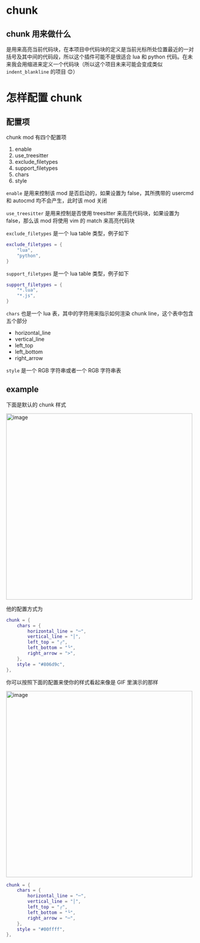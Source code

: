 # chunk

## chunk 用来做什么

是用来高亮当前代码块，在本项目中代码块的定义是当前光标所处位置最近的一对括号及其中间的代码段，所以这个插件可能不是很适合 lua 和 python 代码。在未来我会用缩进来定义一个代码块（所以这个项目未来可能会变成类似 `indent_blankline` 的项目 😊）

# 怎样配置 chunk

## 配置项

chunk mod 有四个配置项

1. enable
2. use_treesitter
3. exclude_filetypes
4. support_filetypes
5. chars
6. style

`enable` 是用来控制该 mod 是否启动的，如果设置为 false，其所携带的 usercmd 和 autocmd 均不会产生，此时该 mod 关闭

`use_treesitter` 是用来控制是否使用 treesitter 来高亮代码块，如果设置为 false，那么该 mod 将使用 vim 的 match 来高亮代码块

`exclude_filetypes` 是一个 lua table 类型，例子如下

```lua
exclude_filetypes = {
    "lua",
    "python",
}
```

`support_filetypes` 是一个 lua table 类型，例子如下

```lua
support_filetypes = {
    "*.lua",
    "*.js",
}
```

`chars` 也是一个 lua 表，其中的字符用来指示如何渲染 chunk line，这个表中包含五个部分

- horizontal_line
- vertical_line
- left_top
- left_bottom
- right_arrow

`style` 是一个 RGB 字符串或者一个 RGB 字符串表

## example

下面是默认的 chunk 样式

<img width="500" alt="image" src="https://raw.githubusercontent.com/shellRaining/img/main/2302/23_hlchunk1.png">

他的配置方式为

```lua
chunk = {
    chars = {
        horizontal_line = "─",
        vertical_line = "│",
        left_top = "╭",
        left_bottom = "╰",
        right_arrow = ">",
    },
    style = "#806d9c",
},
```

<a id='chunk_gif'>你可以按照下面的配置来使你的样式看起来像是 GIF 里演示的那样</a>

<img width="500" alt="image" src="https://raw.githubusercontent.com/shellRaining/img/main/2303/08_hlchunk8.gif">

```lua
chunk = {
    chars = {
        horizontal_line = "─",
        vertical_line = "│",
        left_top = "┌",
        left_bottom = "└",
        right_arrow = "─",
    },
    style = "#00ffff",
},
```
